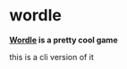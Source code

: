 # wordle

**[Wordle](https://www.powerlanguage.co.uk/wordle/) is a pretty cool game**

this is a cli version of it
